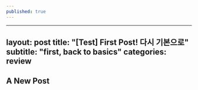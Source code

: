 ```yaml
---
published: true
---
```

---
layout: post
title:  "[Test] First Post! 다시 기본으로"
subtitle:   "first, back to basics"
categories: review
---


## A New Post
